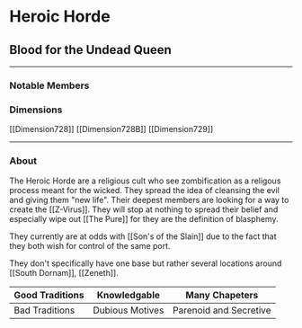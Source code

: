 # Heroic Horde
## Blood for the Undead Queen
---

### Notable Members

### Dimensions
[[Dimension728]]
 [[Dimension728B]]
[[Dimension729]]

 --- 

### About
The Heroic Horde are a religious cult who see zombification as a religous process meant for the wicked. They spread the idea of cleansing the evil and giving them "new life". Their deepest members are looking for a way to create the [[Z-Virus]]. They will stop at nothing to spread their belief and especially wipe out [[The Pure]] for they are the definition of blasphemy.

They currently are at odds with [[Son's of the Slain]] due to the fact that they both wish for control of the same port.

They don't specifically have one base but rather several locations around [[South Dornam]], [[Zeneth]].

| Good Traditions | Knowledgable    | Many Chapeters         | 
| --------------- | --------------- | ---------------------- |
| Bad Traditions  | Dubious Motives | Parenoid and Secretive |